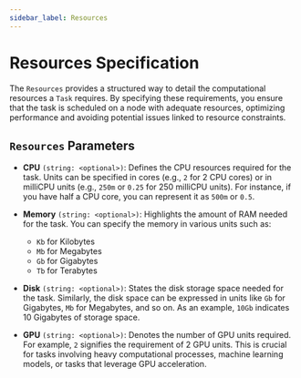 ```yaml
---
sidebar_label: Resources
---
```


# Resources Specification

The `Resources` provides a structured way to detail the computational resources a `Task` requires. By specifying these requirements, you ensure that the task is scheduled on a node with adequate resources, optimizing performance and avoiding potential issues linked to resource constraints.

## `Resources` Parameters

- **CPU** `(string: <optional>)`: Defines the CPU resources required for the task. Units can be specified in cores (e.g., `2` for 2 CPU cores) or in milliCPU units (e.g., `250m` or `0.25` for 250 milliCPU units). For instance, if you have half a CPU core, you can represent it as `500m` or `0.5`.

- **Memory** `(string: <optional>)`: Highlights the amount of RAM needed for the task. You can specify the memory in various units such as:
    - `Kb` for Kilobytes
    - `Mb` for Megabytes
    - `Gb` for Gigabytes
    - `Tb` for Terabytes

- **Disk** `(string: <optional>)`: States the disk storage space needed for the task. Similarly, the disk space can be expressed in units like `Gb` for Gigabytes, `Mb` for Megabytes, and so on. As an example, `10Gb` indicates 10 Gigabytes of storage space.

- **GPU** `(string: <optional>)`: Denotes the number of GPU units required. For example, `2` signifies the requirement of 2 GPU units. This is crucial for tasks involving heavy computational processes, machine learning models, or tasks that leverage GPU acceleration.
